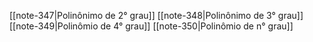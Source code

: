 
[[note-347|Polinônimo de 2° grau]]
[[note-348|Polinônimo de 3° grau]]
[[note-349|Polinômio de 4° grau]]
[[note-350|Polinômio de n° grau]]

